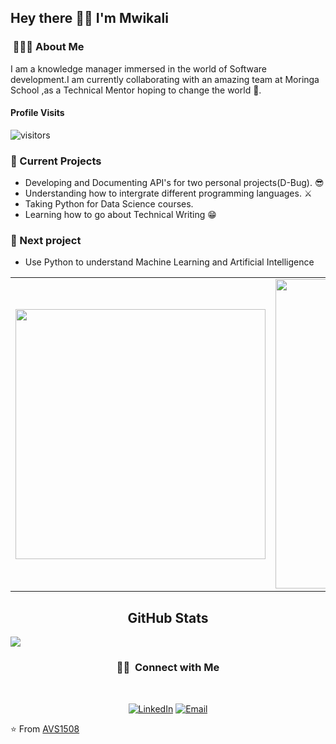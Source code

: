 <h2> Hey there 👋🏾 I'm Mwikali </h2>

<h3> &nbsp;👩🏾‍💻 About Me </h3>

I am a knowledge manager immersed in the world of Software development.I am currently collaborating with an amazing team at Moringa School ,as a Technical Mentor hoping to change the world 🦸‍.

#### Profile Visits 

![visitors](https://visitor-badge.glitch.me/badge?page_id=Mwiks-dev.)

<h3> 🌱 Current Projects </h3>

- Developing and Documenting API's for two personal projects(D-Bug). 😎
- Understanding how to intergrate different programming languages. ⚔️
- Taking Python for Data Science courses.
- Learning how to go about Technical Writing 😁

<h3> 🔮 Next project </h3>

- Use Python to understand Machine Learning and Artificial Intelligence<br>


<center>
<table>
  <tr>
      <td><img width="400px" align="center" src="https://github-readme-stats.vercel.app/api/top-langs/?username=mwiks-dev&hide=html&layout=compact&show_icons=true&theme=tokyonight" /></td>
      <td><img width="495px" align="center" src="https://github-readme-stats.vercel.app/api?username=mwiks-dev&hide=stars,contribs&count_private=true&show_icons=true&theme=tokyonight&hide_border=ture&hide_title=true" /></td>
</table>
</center>

<h2 align="center">GitHub Stats</h2>
<a margin-left='30%' href="https://readme-stats-cfgj2cxdy.vercel.app/api?username=mwiks-dev&count_private=true&show_icons=true&theme=cobalt">
  <img src = "https://github-readme-streak-stats.herokuapp.com/?user=mwiks-dev&">
</a><br>

<h3 align="center"> 🤝🏻 &nbsp;Connect with Me </h3><br>

<p align="center">
<a href="https://www.linkedin.com/in/maryann-mwikali-288635225/"><img alt="LinkedIn" src="https://img.shields.io/badge/LinkedIn-Maryann%20Mwikali-blue?style=flat-square&logo=linkedin"></a>
<a href="mailto:mwikali119@gmail.com"><img alt="Email" src="https://img.shields.io/badge/Email-mwikali%40gmail.com-blue?style=flat-square&logo=gmail"></a>
 
</p>

⭐️ From [AVS1508](https://github.com/AVS1508)

<!---
mwiks-dev/mwiks-dev is a ✨ special ✨ repository because its `README.md` (this file) appears on your GitHub profile.
You can click the Preview link to take a look at your changes.
--->
